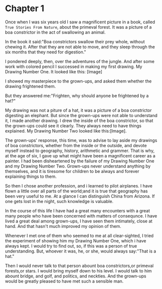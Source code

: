 # Chapter 1

Once when I was six years old I saw a magnificent picture in a book, called `True Stories From Nature`, about the primeval forest. It was a picture of a boa constrictor in the act of swallowing an animal.

In the book it said:"Boa constrictors swallow their prey whole, without chewing it. After that they are not able to move, and they sleep through the six months that they need for digestion."

I pondered deeply, then, over the adventures of the jungle. And after some work with colored pencil I successed in making my first drawing. My Drawing Number One. It looked like this: [Image]

I showed my masterpiece to the grown-ups, and asked them whether the drawing frightened them.

But they answered me:"Frighten, why should anyone be frightened by a hat?"

My drawing was not a piture of a hat, it was a picture of a boa constrictor digesting an elephant. But since the grown-ups were not able to understand it, I made another drawing. I drew the inside of the boa constrictor, so that the grown-ups could see it clearly. They always need to have things explained. My Drawing Number Two looked like this:[Image].

The grown-ups' response, this time, was to advise to lay aside my drawings of boa constrictors, whether from the inside or the outside, and devote myself instead to geography, history, arithmetic and grammer. That is why, at the age of six, I gave up what might have been a magnificent career as a painter. I had been disheartened by the failure of my Drawing Number One and my Drawing Number Two. Grown-ups never understand anything by themselves, and it is tiresome for children to be always and forever explaining things to them.

So then I chose another profession, and i learned to pilot airplanes. I have flown a little over all parts of the world;and it is true that geography has been very useful to me. At a glance I can distinguish China from Arizona. If one gets lost in the night, such knowledge is valuable.

In the course of this life I have had a great many encounters with a great many people who have been concerned with matters of consequnce. I have lived a great deal among grown-ups, I have seen them intimately, close at hand. And that hasn't much improved my opinion of them.

Whenever I met one of them who seemed to me at all clear-sighted, I tried the experiment of showing him my Drawing Number One, which i have always kept. I would try to find out, so, if this was a person of true understanding. But, whoever it was, he, or she, would always say:"That is a hat."

Then I would never talk to that person abount boa constrictors,or primeval forests,or stars. I would bring myself down to his level. I would talk to him abount bridge, and golf, and politics, and neckties. And the grown-ups would be greatly pleased to have met such a sensible man.

